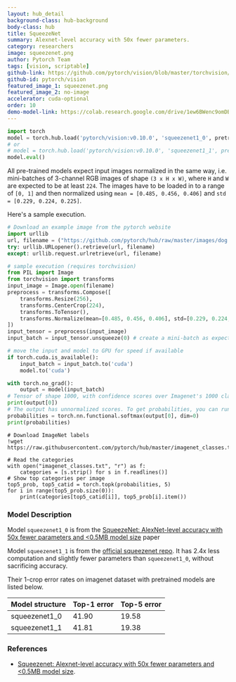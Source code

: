 ```yaml
---
layout: hub_detail
background-class: hub-background
body-class: hub
title: SqueezeNet
summary: Alexnet-level accuracy with 50x fewer parameters.
category: researchers
image: squeezenet.png
author: Pytorch Team
tags: [vision, scriptable]
github-link: https://github.com/pytorch/vision/blob/master/torchvision/models/squeezenet.py
github-id: pytorch/vision
featured_image_1: squeezenet.png
featured_image_2: no-image
accelerator: cuda-optional
order: 10
demo-model-link: https://colab.research.google.com/drive/1ew6BWenc9omDBTliy0TJsiKvvb9BQXNR
---
```


```python
import torch
model = torch.hub.load('pytorch/vision:v0.10.0', 'squeezenet1_0', pretrained=True)
# or
# model = torch.hub.load('pytorch/vision:v0.10.0', 'squeezenet1_1', pretrained=True)
model.eval()
```

All pre-trained models expect input images normalized in the same way,
i.e. mini-batches of 3-channel RGB images of shape `(3 x H x W)`, where `H` and `W` are expected to be at least `224`.
The images have to be loaded in to a range of `[0, 1]` and then normalized using `mean = [0.485, 0.456, 0.406]`
and `std = [0.229, 0.224, 0.225]`.

Here's a sample execution.

```python
# Download an example image from the pytorch website
import urllib
url, filename = ("https://github.com/pytorch/hub/raw/master/images/dog.jpg", "dog.jpg")
try: urllib.URLopener().retrieve(url, filename)
except: urllib.request.urlretrieve(url, filename)
```

```python
# sample execution (requires torchvision)
from PIL import Image
from torchvision import transforms
input_image = Image.open(filename)
preprocess = transforms.Compose([
    transforms.Resize(256),
    transforms.CenterCrop(224),
    transforms.ToTensor(),
    transforms.Normalize(mean=[0.485, 0.456, 0.406], std=[0.229, 0.224, 0.225]),
])
input_tensor = preprocess(input_image)
input_batch = input_tensor.unsqueeze(0) # create a mini-batch as expected by the model

# move the input and model to GPU for speed if available
if torch.cuda.is_available():
    input_batch = input_batch.to('cuda')
    model.to('cuda')

with torch.no_grad():
    output = model(input_batch)
# Tensor of shape 1000, with confidence scores over Imagenet's 1000 classes
print(output[0])
# The output has unnormalized scores. To get probabilities, you can run a softmax on it.
probabilities = torch.nn.functional.softmax(output[0], dim=0)
print(probabilities)
```

```
# Download ImageNet labels
!wget https://raw.githubusercontent.com/pytorch/hub/master/imagenet_classes.txt
```

```
# Read the categories
with open("imagenet_classes.txt", "r") as f:
    categories = [s.strip() for s in f.readlines()]
# Show top categories per image
top5_prob, top5_catid = torch.topk(probabilities, 5)
for i in range(top5_prob.size(0)):
    print(categories[top5_catid[i]], top5_prob[i].item())
```

### Model Description

Model `squeezenet1_0` is from the [SqueezeNet: AlexNet-level accuracy with 50x fewer parameters and <0.5MB model size](https://arxiv.org/pdf/1602.07360.pdf) paper

Model `squeezenet1_1` is from the [official squeezenet repo](https://github.com/DeepScale/SqueezeNet/tree/master/SqueezeNet_v1.1).
It has 2.4x less computation and slightly fewer parameters than `squeezenet1_0`, without sacrificing accuracy.

Their 1-crop error rates on imagenet dataset with pretrained models are listed below.

| Model structure | Top-1 error | Top-5 error |
| --------------- | ----------- | ----------- |
|  squeezenet1_0  | 41.90       | 19.58       |
|  squeezenet1_1  | 41.81       | 19.38       |

### References

 - [Squeezenet: Alexnet-level accuracy with 50x fewer parameters and <0.5MB model size](https://arxiv.org/pdf/1602.07360.pdf).
